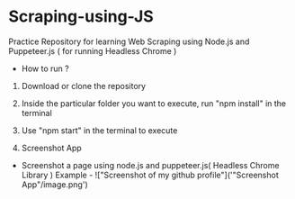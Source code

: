 # Scraping-using-JS
Practice Repository for learning Web Scraping using Node.js and Puppeteer.js ( for running Headless Chrome )

- How to run ? 
1. Download or clone the repository
2. Inside the particular folder you want to execute, run "npm install" in the terminal
3. Use "npm start" in the terminal to execute

1. Screenshot App
- Screenshot a page using node.js and puppeteer.js( Headless Chrome Library )
Example - 
!["Screenshot of my github profile"]('"Screenshot App"/image.png')
